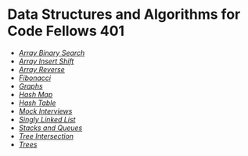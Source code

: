 # Data Structures and Algorithms for Code Fellows 401

- _[Array Binary Search](./array-bonary-search/README.md)_
- _[Array Insert Shift](./array-insert-shift/README.md)_
- _[Array Reverse](./array-reverse/README.md)_
- _[Fibonacci](./fibonacci/README.md)_
- _[Graphs](./graphs/README.md)_
- _[Hash Map](./hash-map/README.md)_
- _[Hash Table](./hash-table/README.md)_
- _[Mock Interviews](./mock-interviews/README.md)_
- _[Singly Linked List](./singly-linked-list/README.md)_
- _[Stacks and Queues](./stacks-and-queues/README.md)_
- _[Tree Intersection](./tree-intersection/README.md)_
- _[Trees](./trees/README.md)_
